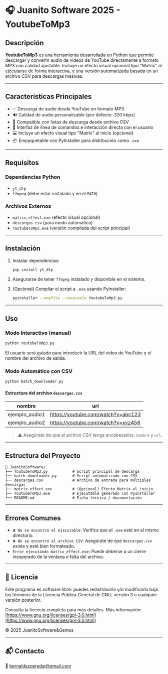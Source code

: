 # 🎧 Juanito Software 2025 - YoutubeToMp3

## Descripción

**YoutubeToMp3** es una herramienta desarrollada en Python que permite descargar y convertir audio de videos de YouTube directamente a formato MP3 con calidad ajustable. Incluye un efecto visual opcional tipo "Matrix" al ejecutarse de forma interactiva, y una versión automatizada basada en un archivo CSV para descargas masivas.

---

## Características Principales

- ✅ Descarga de audio desde YouTube en formato MP3
- 🔊 Calidad de audio personalizable (por defecto: 320 kbps)
- 🧾 Compatible con listas de descarga desde archivo CSV
- 🧠 Interfaz de línea de comandos e interacción directa con el usuario
- 💻 Incluye un efecto visual tipo "Matrix" al inicio (opcional)
- 📦 Empaquetable con PyInstaller para distribución como `.exe`

---

## Requisitos

### Dependencias Python

- `yt_dlp`  
- `ffmpeg` (debe estar instalado y en el `PATH`)

### Archivos Externos

- `matrix_effect.exe` (efecto visual opcional)
- `descargas.csv` (para modo automático)
- `YoutubeToMp3.exe` (versión compilada del script principal)

---

## Instalación

1. Instalar dependencias:
   ```bash
   pip install yt_dlp
   ```

2. Asegurarse de tener `ffmpeg` instalado y disponible en el sistema.

3. (Opcional) Compilar el script a `.exe` usando PyInstaller:
   ```bash
   pyinstaller --onefile --noconsole YoutubeToMp3.py
   ```

---

## Uso

### Modo Interactivo (manual)

```bash
python YoutubeToMp3.py
```

El usuario será guiado para introducir la URL del video de YouTube y el nombre del archivo de salida.

### Modo Automático con CSV

```bash
python batch_downloader.py
```

#### Estructura del archivo `descargas.csv`

| nombre         | url                                |
|----------------|------------------------------------|
| ejemplo_audio1 | https://youtube.com/watch?v=abc123 |
| ejemplo_audio2 | https://youtube.com/watch?v=xyz456 |

> ⚠️ Asegúrate de que el archivo CSV tenga encabezados: `nombre` y `url`.

---

## Estructura del Proyecto

```
📁 JuanitoSoftware/
├── YoutubeToMp3.py           # Script principal de descarga
├── batch_downloader.py       # Script automatizado con CSV
├── descargas.csv             # Archivo de entrada para múltiples descargas
├── matrix_effect.exe         # (Opcional) Efecto Matrix al inicio
├── YoutubeToMp3.exe          # Ejecutable generado con PyInstaller
└── README.md                 # Ficha técnica / documentación
```

---

## Errores Comunes

- `❌ No se encontró el ejecutable`: Verifica que el `.exe` esté en el mismo directorio.
- `❌ No se encontró el archivo CSV`: Asegúrate de que `descargas.csv` exista y esté bien formateado.
- `Error ejecutando matrix_effect.exe`: Puede deberse a un cierre inesperado de la ventana o falta del archivo.

---

## 📃 Licencia

Este programa es software libre: puedes redistribuirlo y/o modificarlo bajo los términos de la Licencia Pública General de GNU, versión 3 o cualquier versión posterior.

Consulta la licencia completa para más detalles.
Más información: [https://www.gnu.org/licenses/gpl-3.0.html](https://www.gnu.org/licenses/gpl-3.0.html)

© 2025 JuanitoSoftware&Games

---

## 📬 Contacto

📧 bernaldezperedaj@gmail.com
